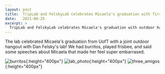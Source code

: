 ```yaml
---
layout: post
title:  TripLab and FelskyLab celebrates Micaela's graduation with first outdoor hangout and burritos!
date:   2021-06-25
excerpt: >
  TripLab and FelskyLab celebrates Micaela's graduation with outdoor hangout and burritos!
---
```


The lab celebrated Micaela's graduation from UofT with a joint outdoor hangout with Dan Felsky's lab! We had burritos, played frisbee, and said some speeches about Micaela that made her feel super embarrased.

![burritos](/images/lab_fun/burritos.jpg "burritos"){:height="400px"}
![lab_photo](/images/lab_fun/lab_photo.jpg "lab_photo"){:height="400px"}
![three_amigos](/images/lab_fun/three_amigos.jpg "three_amigos"){:height="400px"}
